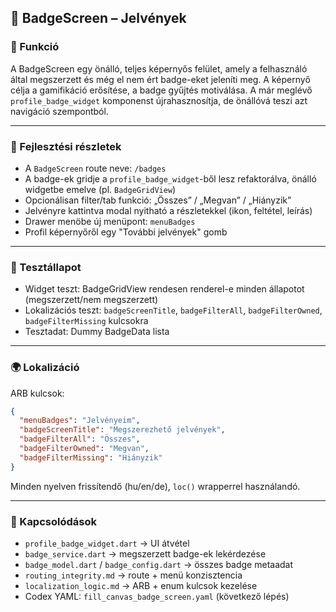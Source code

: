 ## 🌟 BadgeScreen – Jelvények

### 🌟 Funkció

A BadgeScreen egy önálló, teljes képernyős felület, amely a felhasználó által megszerzett és még el nem ért badge-eket jeleníti meg. A képernyő célja a gamifikáció erősítése, a badge gyűjtés motiválása. A már meglévő `profile_badge_widget` komponenst újrahasznosítja, de önállóvá teszi azt navigáció szempontból.

---

### 🧠 Fejlesztési részletek

* A `BadgeScreen` route neve: `/badges`
* A badge-ek gridje a `profile_badge_widget`-ből lesz refaktorálva, önálló widgetbe emelve (pl. `BadgeGridView`)
* Opcionálisan filter/tab funkció: „Összes” / „Megvan” / „Hiányzik”
* Jelvényre kattintva modal nyitható a részletekkel (ikon, feltétel, leírás)
* Drawer menöbe új menüpont: `menuBadges`
* Profil képernyőről egy "További jelvények" gomb

---

### 🧪 Tesztállapot

* Widget teszt: BadgeGridView rendesen renderel-e minden állapotot (megszerzett/nem megszerzett)
* Lokalizációs teszt: `badgeScreenTitle`, `badgeFilterAll`, `badgeFilterOwned`, `badgeFilterMissing` kulcsokra
* Tesztadat: Dummy BadgeData lista

---

### 🌍 Lokalizáció

ARB kulcsok:

```json
{
  "menuBadges": "Jelvényeim",
  "badgeScreenTitle": "Megszerezhető jelvények",
  "badgeFilterAll": "Összes",
  "badgeFilterOwned": "Megvan",
  "badgeFilterMissing": "Hiányzik"
}
```

Minden nyelven frissítendő (hu/en/de), `loc()` wrapperrel használandó.

---

### 📌 Kapcsolódások

* `profile_badge_widget.dart` → UI átvétel
* `badge_service.dart` → megszerzett badge-ek lekérdezése
* `badge_model.dart` / `badge_config.dart` → összes badge metaadat
* `routing_integrity.md` → route + menü konzisztencia
* `localization_logic.md` → ARB + enum kulcsok kezelése
* Codex YAML: `fill_canvas_badge_screen.yaml` (következő lépés)
